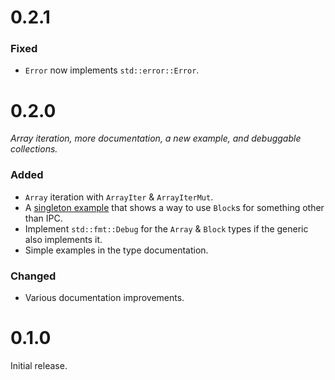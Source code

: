 
# 0.2.1

### Fixed

- `Error` now implements `std::error::Error`.

# 0.2.0

*Array iteration, more documentation, a new example, and debuggable collections.*

### Added

- `Array` iteration with `ArrayIter` & `ArrayIterMut`.
- A [singleton example](./examples/singleton.rs) that shows a way to use `Block`s for something other than IPC.
- Implement `std::fmt::Debug` for the `Array` & `Block` types if the generic also implements it.
- Simple examples in the type documentation.

### Changed

- Various documentation improvements.

# 0.1.0

Initial release.
